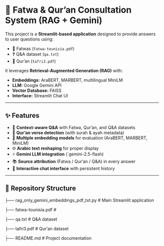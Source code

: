 # 🕌 Fatwa & Qur’an Consultation System (RAG + Gemini)

This project is a **Streamlit-based application** designed to provide answers to user questions using:
- 📖 Fatwas (`fatwa-tounisia.pdf`)
- ❓ Q&A dataset (`qa.txt`)
- 📜 Qur’an (`tafri3.pdf`)

It leverages **Retrieval-Augmented Generation (RAG)** with:
- **Embeddings:** AraBERT, MARBERT, multilingual MiniLM
- **LLM:** Google Gemini API
- **Vector Database:** FAISS
- **Interface:** Streamlit Chat UI

---

## ✨ Features
- 🔎 **Context-aware Q&A** with Fatwa, Qur’an, and Q&A datasets
- 📜 **Qur’an verse detection** (with surah & ayah metadata)
- 🧠 **Multiple embedding models** for evaluation (AraBERT, MARBERT, MiniLM)
- 🌐 **Arabic text reshaping** for proper display
- ⚡ **Gemini LLM integration** (`gemini-2.5-flash)
- 📚 **Source attribution** (Fatwa / Qur’an / Q&A) in every answer
- 💬 **Interactive chat interface** with persistent history

---

## 📂 Repository Structure
├── rag_only_gemini_embeddings_pdf_txt.py # Main Streamlit application

├── fatwa-tounisia.pdf # 

├── qa.txt # Q&A dataset 

├── tafri3.pdf # Qur’an dataset 

├── README.md # Project documentation
